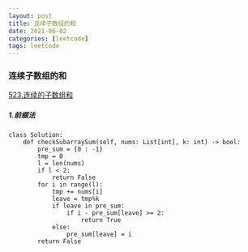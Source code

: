 ```yaml
---
layout: post
title: 连续子数组的和
date: 2021-06-02
categories: [leetcode]
tags: leetcode
---
```


### 连续子数组的和
[523.连续的子数组和](https://leetcode-cn.com/problems/continuous-subarray-sum/)
##### 1.前缀法
```
class Solution:
    def checkSubarraySum(self, nums: List[int], k: int) -> bool:
        pre_sum = {0 : -1}
        tmp = 0
        l = len(nums)
        if l < 2:
            return False
        for i in range(l):
            tmp += nums[i]
            leave = tmp%k
            if leave in pre_sum:
                if i - pre_sum[leave] >= 2:
                    return True
            else:
                pre_sum[leave] = i
        return False
```
